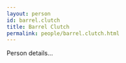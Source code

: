 ```yaml
---
layout: person
id: barrel.clutch
title: Barrel Clutch
permalink: people/barrel.clutch.html
---
```


Person details...